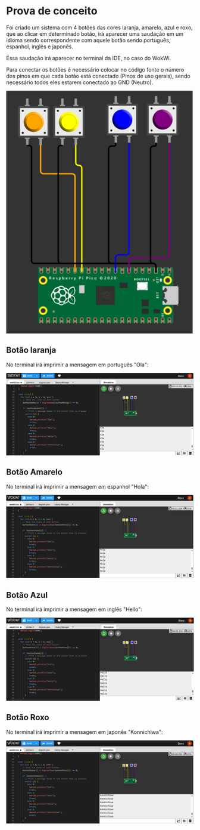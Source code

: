 # Prova de conceito

Foi criado um sistema com 4 botões das cores laranja, amarelo, azul e roxo, que ao clicar em determinado botão, irá aparecer uma saudação em um idioma sendo correspondente com aquele botão sendo português, espanhol, inglês e japonês.

Essa saudação irá aparecer no terminal da IDE, no caso do WokWi.

Para conectar os botões é necessário colocar no código fonte o número dos pinos em que cada botão está conectado (Pinos de uso gerais), sendo necessário todos eles estarem conectado ao GND (Neutro).

![Circuito](img/simulador-5.png)


## Botão laranja

No terminal irá imprimir a mensagem em português "Ola":

![Clicando no botão laranja e aparecendo mensagem ola no wokwi](img/simulador-1.png)

## Botão Amarelo

No terminal irá imprimir a mensagem em espanhol "Hola":

![Clicando no botão laranja e aparecendo mensagem hola no wokwi](img/simulador-2.png)

## Botão Azul

No terminal irá imprimir a mensagem em inglês "Hello":

![Clicando no botão laranja e aparecendo mensagem hello no wokwi](img/simulador-3.png)

## Botão Roxo

No terminal irá imprimir a mensagem em japonês "Konnichiwa":

![Clicando no botão laranja e aparecendo mensagem konnichiwa no wokwi](img/simulador-4.png)
